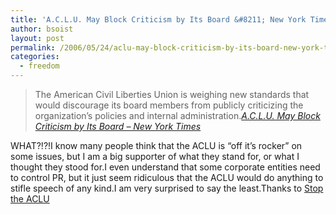 ```yaml
---
title: 'A.C.L.U. May Block Criticism by Its Board &#8211; New York Times'
author: bsoist
layout: post
permalink: /2006/05/24/aclu-may-block-criticism-by-its-board-new-york-times/
categories:
  - freedom
---
```

> The American Civil Liberties Union is weighing new standards that would discourage its board members from publicly criticizing the organization&#8217;s policies and internal administration.<cite><a href="http://www.nytimes.com/2006/05/24/us/24aclu.html?_r=2&hp&ex=1148443200&en=9a8b9549e98abc4c&ei=5094&partner=homepage&oref=login">A.C.L.U. May Block Criticism by Its Board &#8211; New York Times</a></cite>

WHAT?!?!I know many people think that the ACLU is &#8220;off it&#8217;s rocker&#8221; on some issues, but I am a big supporter of what they stand for, or what I thought they stood for.I even understand that some corporate entities need to control PR, but it just seem ridiculous that the ACLU would do anything to stifle speech of any kind.I am very surprised to say the least.Thanks to [Stop the ACLU][1]

 [1]: http://stoptheaclu.com/archives/2006/05/24/aclu-may-block-criticism-by-its-board/
